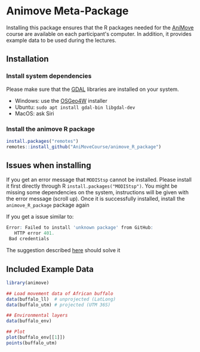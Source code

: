 # Animove Meta-Package

Installing this package ensures that the R packages needed for the [AniMove](https://www.animove.org) course are available on each participant's computer.
In addition, it provides example data to be used during the lectures.

## Installation
### Install system dependencies
Please make sure that the [GDAL](https://gdal.org/) libraries are installed on your system.

- Windows: use the [OSGeo4W](https://trac.osgeo.org/osgeo4w/) installer
- Ubuntu: `sudo apt install gdal-bin libgdal-dev` 
- MacOS: ask Siri

### Install the animove R package 
```r
install.packages("remotes")
remotes::install_github("AniMoveCourse/animove_R_package")
```

## Issues when installing
If you get an error message that `MODIStsp` cannot be installed. Please install it first directly through R `install.packages("MODIStsp")`. You might be missing some dependencies on the system, instructions will be given with the error message (scroll up). Once it is successfully installed, install the `animove_R_package` package again


If you get a issue similar to:
```r
Error: Failed to install 'unknown package' from GitHub:
   HTTP error 401.
 Bad credentials
```
The suggestion described [here](https://stackoverflow.com/questions/70908295/failed-to-install-unknown-package-from-github) should solve it

## Included Example Data
```r
library(animove)

## Load movement data of African buffalo
data(buffalo_ll)  # unprojected (LatLong)
data(buffalo_utm) # projected (UTM 36S)

## Environmental layers
data(buffalo_env)

## Plot
plot(buffalo_env[[1]])
points(buffalo_utm)
```


